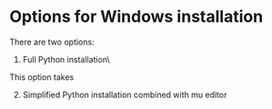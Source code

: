 # Options for Windows installation

There are two options:

1. Full Python installation\

 This option takes

2. Simplified Python installation combined with mu editor


